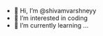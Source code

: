 - 👋 Hi, I’m @shivamvarshneyy
- 👀 I’m interested in coding
- 🌱 I’m currently learning ...

<!---
shivam varshney is a ✨ special ✨ repository because its `README.md` (this file) appears on your GitHub profile.
You can click the Preview link to take a look at your changes.
--->
